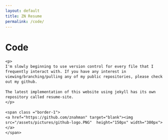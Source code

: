 ```yaml
---
layout: default
title: ZN Resume
permalink: /code/
---
```

<div class="container">
    <h1>Code</h1>
    
    <p>
    I'm slowly beginning to use version control for every file that I frequently interact with. If you have any interest in viewing/branching/pulling any of my public repositories, please check out my github. 

    The latest implementation of this website using jekyll has its own repository called resume-site. 
    </p>

    <span class ="border-1">
    <a href="https://github.com/znahman" target="blank"><img src="/assets/pictures/github-logo.PNG"  height="150px" width="300px"></a>
    </span>
</div>
